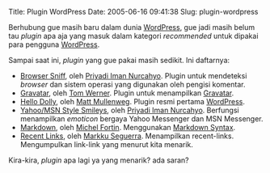 Title: Plugin WordPress
Date: 2005-06-16 09:41:38
Slug: plugin-wordpress

[WordPress]: http://wordpress.org

Berhubung gue masih baru dalam dunia [WordPress][], gue jadi masih belum tau
*plugin* apa aja yang masuk dalam kategori *recommended* untuk dipakai para
pengguna [WordPress][].

Sampai saat ini, *plugin* yang gue pakai masih sedikit. Ini daftarnya:

- [Browser Sniff](http://priyadi.net/archives/2005/03/29/wordpress-browser-detection-plugin/), 
oleh [Priyadi Iman Nurcahyo](http://priyadi.net). Plugin untuk mendeteksi *browser* dan sistem operasi yang digunakan
oleh pengisi komentar.
- [Gravatar](http://www.gravatar.com/implement.php#section_2_2), oleh [Tom Werner](http://www.mojombo.com/).
Plugin untuk menampilkan [Gravatar](http://gravatar).
- [Hello Dolly](http://wordpress.org/#), oleh [Matt Mullenweg](http://photomatt.net/). Plugin resmi pertama [WordPress][].
- [Yahoo/MSN Style Smileys](http://priyadi.net/archives/2005/02/27/wordpress-yahoomsn-messenger-style-smileys-plugin/), oleh [Priyadi Iman Nurcahyo](http://priyadi.net/).
Berfungsi menampilkan *emoticon* bergaya Yahoo Messenger dan MSN Messenger.
- [Markdown](http://www.michelf.com/projects/php-markdown/), oleh [Michel Fortin](http://www.michelf.com/). Menggunakan [Markdown Syntax](http://daringfireball.net/projects/markdown/syntax).
- [Recent Links](http://rebelpixel.com/projects/wp-recent-links/), oleh [Markku Seguerra](http://rebelpixel.com/). Menampilkan recent-links. 
Mengumpulkan link-link yang menurut kita menarik.

Kira-kira, *plugin* apa lagi ya yang menarik? ada saran?